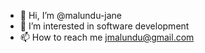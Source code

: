 - 👋 Hi, I’m @malundu-jane
- 👀 I’m interested in software development
- 📫 How to reach me jmalundu@gmail.com

<!---
malundu-jane/malundu-jane is a ✨ special ✨ repository because its `README.md` (this file) appears on your GitHub profile.
You can click the Preview link to take a look at your changes.
--->

